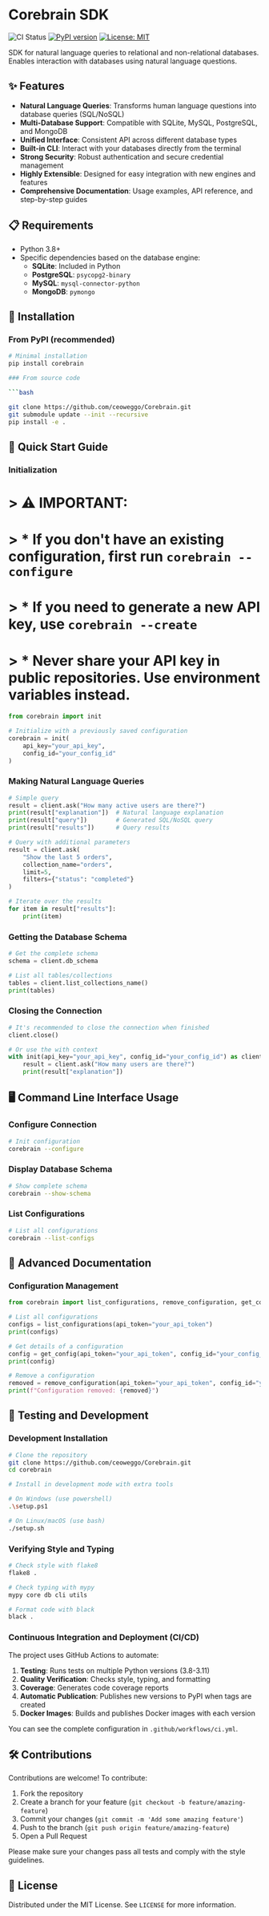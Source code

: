 # Corebrain SDK

![CI Status](https://github.com/ceoweggo/Corebrain/workflows/Corebrain%20SDK%20CI/CD/badge.svg)
[![PyPI version](https://badge.fury.io/py/corebrain.svg)](https://badge.fury.io/py/corebrain)
[![License: MIT](https://img.shields.io/badge/License-MIT-yellow.svg)](https://opensource.org/licenses/MIT)

SDK for natural language queries to relational and non-relational databases. Enables interaction with databases using natural language questions.

## ✨ Features

- **Natural Language Queries**: Transforms human language questions into database queries (SQL/NoSQL)
- **Multi-Database Support**: Compatible with SQLite, MySQL, PostgreSQL, and MongoDB
- **Unified Interface**: Consistent API across different database types
- **Built-in CLI**: Interact with your databases directly from the terminal
- **Strong Security**: Robust authentication and secure credential management
- **Highly Extensible**: Designed for easy integration with new engines and features
- **Comprehensive Documentation**: Usage examples, API reference, and step-by-step guides

## 📋 Requirements

- Python 3.8+
- Specific dependencies based on the database engine:
  - **SQLite**: Included in Python
  - **PostgreSQL**: `psycopg2-binary`
  - **MySQL**: `mysql-connector-python`
  - **MongoDB**: `pymongo`

## 🔧 Installation

### From PyPI (recommended)

```bash
# Minimal installation
pip install corebrain

### From source code

```bash

git clone https://github.com/ceoweggo/Corebrain.git 
git submodule update --init --recursive
pip install -e .

```

## 🚀 Quick Start Guide

### Initialization

# > **⚠️ IMPORTANT:**  
# > * If you don't have an existing configuration, first run `corebrain --configure`
# > * If you need to generate a new API key, use `corebrain --create`
# > * Never share your API key in public repositories. Use environment variables instead.


```python
from corebrain import init

# Initialize with a previously saved configuration
corebrain = init(
    api_key="your_api_key",
    config_id="your_config_id"
)
```

### Making Natural Language Queries

```python
# Simple query
result = client.ask("How many active users are there?")
print(result["explanation"])  # Natural language explanation
print(result["query"])        # Generated SQL/NoSQL query
print(result["results"])      # Query results

# Query with additional parameters
result = client.ask(
    "Show the last 5 orders", 
    collection_name="orders",
    limit=5,
    filters={"status": "completed"}
)

# Iterate over the results
for item in result["results"]:
    print(item)
```

### Getting the Database Schema

```python
# Get the complete schema
schema = client.db_schema

# List all tables/collections
tables = client.list_collections_name()
print(tables)
```

### Closing the Connection

```python
# It's recommended to close the connection when finished
client.close()

# Or use the with context
with init(api_key="your_api_key", config_id="your_config_id") as client:
    result = client.ask("How many users are there?")
    print(result["explanation"])
```

## 🖥️ Command Line Interface Usage

### Configure Connection

```bash
# Init configuration
corebrain --configure
```

### Display Database Schema

```bash
# Show complete schema
corebrain --show-schema
```

### List Configurations

```bash
# List all configurations
corebrain --list-configs
```

## 📝 Advanced Documentation

### Configuration Management

```python
from corebrain import list_configurations, remove_configuration, get_config

# List all configurations
configs = list_configurations(api_token="your_api_token")
print(configs)

# Get details of a configuration
config = get_config(api_token="your_api_token", config_id="your_config_id")
print(config)

# Remove a configuration
removed = remove_configuration(api_token="your_api_token", config_id="your_config_id")
print(f"Configuration removed: {removed}")
```

## 🧪 Testing and Development

### Development Installation

```bash
# Clone the repository
git clone https://github.com/ceoweggo/Corebrain.git
cd corebrain

# Install in development mode with extra tools

# On Windows (use powershell)
.\setup.ps1

# On Linux/macOS (use bash)
./setup.sh
```

### Verifying Style and Typing

```bash
# Check style with flake8
flake8 .

# Check typing with mypy
mypy core db cli utils

# Format code with black
black .
```

### Continuous Integration and Deployment (CI/CD)

The project uses GitHub Actions to automate:

1. **Testing**: Runs tests on multiple Python versions (3.8-3.11)
2. **Quality Verification**: Checks style, typing, and formatting
3. **Coverage**: Generates code coverage reports
4. **Automatic Publication**: Publishes new versions to PyPI when tags are created
5. **Docker Images**: Builds and publishes Docker images with each version

You can see the complete configuration in `.github/workflows/ci.yml`.

## 🛠️ Contributions

Contributions are welcome! To contribute:

1. Fork the repository
2. Create a branch for your feature (`git checkout -b feature/amazing-feature`)
3. Commit your changes (`git commit -m 'Add some amazing feature'`)
4. Push to the branch (`git push origin feature/amazing-feature`)
5. Open a Pull Request

Please make sure your changes pass all tests and comply with the style guidelines.

## 📄 License

Distributed under the MIT License. See `LICENSE` for more information.